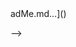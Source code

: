 <!--
[Uploading Re# 💫 About Me:
💻Em transição para a área de TI, em busca da primeira oportunidade para ganhar experiência.<br>📚Estudando na EBAC e desenvolvendo habilidades em Ciência e Análise de Dados<br>🎯Experiência em vendas e atendimento ao cliente, com foco em comunicação e resolução de problemas.<br>🚀Apaixonado por tecnologia e aprendizado contínuo.<br>📫Conecte-se comigo! LinkedIn: augustogfonte | GitHub


## 🌐 Socials:
[![Instagram](https://img.shields.io/badge/Instagram-%23E4405F.svg?logo=Instagram&logoColor=white)](https://instagram.com/augusto_fonte) [![LinkedIn](https://img.shields.io/badge/LinkedIn-%230077B5.svg?logo=linkedin&logoColor=white)](https://linkedin.com/in/augustogfonte) [![X](https://img.shields.io/badge/X-black.svg?logo=X&logoColor=white)](https://x.com/AGF_Corretor) 

# 💻 Tech Stack:
![C++](https://img.shields.io/badge/c++-%2300599C.svg?style=for-the-badge&logo=c%2B%2B&logoColor=white) ![Python](https://img.shields.io/badge/python-3670A0?style=for-the-badge&logo=python&logoColor=ffdd54) ![MySQL](https://img.shields.io/badge/mysql-4479A1.svg?style=for-the-badge&logo=mysql&logoColor=white) ![AWS](https://img.shields.io/badge/AWS-%23FF9900.svg?style=for-the-badge&logo=amazon-aws&logoColor=white)
# 📊 GitHub Stats:
![](https://github-readme-stats.vercel.app/api?username=AugustoFonte85&theme=codeSTACKr&hide_border=false&include_all_commits=false&count_private=false)<br/>
![](https://nirzak-streak-stats.vercel.app/?user=AugustoFonte85&theme=codeSTACKr&hide_border=false)<br/>
![](https://github-readme-stats.vercel.app/api/top-langs/?username=AugustoFonte85&theme=codeSTACKr&hide_border=false&include_all_commits=false&count_private=false&layout=compact)

---
[![](https://visitcount.itsvg.in/api?id=AugustoFonte85&icon=0&color=0)](https://visitcount.itsvg.in)

<!-- Proudly created with GPRM ( https://gprm.itsvg.in ) -->adMe.md…]()

-->
